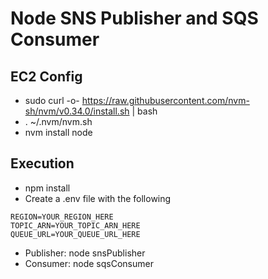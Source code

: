 # Node SNS Publisher and SQS Consumer

## EC2 Config
- sudo curl -o- https://raw.githubusercontent.com/nvm-sh/nvm/v0.34.0/install.sh | bash
- . ~/.nvm/nvm.sh
- nvm install node

## Execution
- npm install
- Create a .env file with the following

```
REGION=YOUR_REGION_HERE
TOPIC_ARN=YOUR_TOPIC_ARN_HERE
QUEUE_URL=YOUR_QUEUE_URL_HERE
```

- Publisher: node snsPublisher
- Consumer: node sqsConsumer
